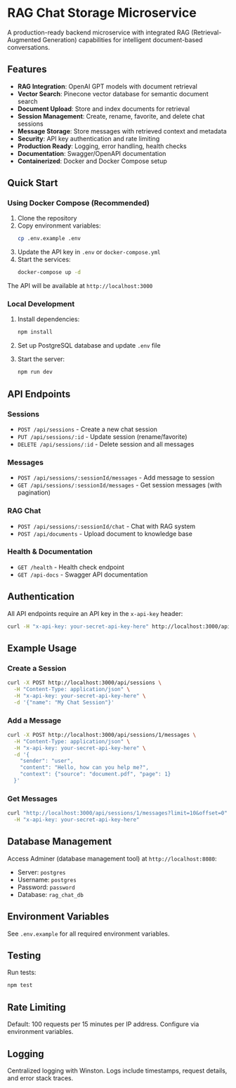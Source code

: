 # RAG Chat Storage Microservice

A production-ready backend microservice with integrated RAG (Retrieval-Augmented Generation) capabilities for intelligent document-based conversations.

## Features

- **RAG Integration**: OpenAI GPT models with document retrieval
- **Vector Search**: Pinecone vector database for semantic document search
- **Document Upload**: Store and index documents for retrieval
- **Session Management**: Create, rename, favorite, and delete chat sessions
- **Message Storage**: Store messages with retrieved context and metadata
- **Security**: API key authentication and rate limiting
- **Production Ready**: Logging, error handling, health checks
- **Documentation**: Swagger/OpenAPI documentation
- **Containerized**: Docker and Docker Compose setup

## Quick Start

### Using Docker Compose (Recommended)

1. Clone the repository
2. Copy environment variables:
   ```bash
   cp .env.example .env
   ```
3. Update the API key in `.env` or `docker-compose.yml`
4. Start the services:
   ```bash
   docker-compose up -d
   ```

The API will be available at `http://localhost:3000`

### Local Development

1. Install dependencies:
   ```bash
   npm install
   ```

2. Set up PostgreSQL database and update `.env` file

3. Start the server:
   ```bash
   npm run dev
   ```

## API Endpoints

### Sessions
- `POST /api/sessions` - Create a new chat session
- `PUT /api/sessions/:id` - Update session (rename/favorite)
- `DELETE /api/sessions/:id` - Delete session and all messages

### Messages
- `POST /api/sessions/:sessionId/messages` - Add message to session
- `GET /api/sessions/:sessionId/messages` - Get session messages (with pagination)

### RAG Chat
- `POST /api/sessions/:sessionId/chat` - Chat with RAG system
- `POST /api/documents` - Upload document to knowledge base

### Health & Documentation
- `GET /health` - Health check endpoint
- `GET /api-docs` - Swagger API documentation

## Authentication

All API endpoints require an API key in the `x-api-key` header:

```bash
curl -H "x-api-key: your-secret-api-key-here" http://localhost:3000/api/sessions
```

## Example Usage

### Create a Session
```bash
curl -X POST http://localhost:3000/api/sessions \
  -H "Content-Type: application/json" \
  -H "x-api-key: your-secret-api-key-here" \
  -d '{"name": "My Chat Session"}'
```

### Add a Message
```bash
curl -X POST http://localhost:3000/api/sessions/1/messages \
  -H "Content-Type: application/json" \
  -H "x-api-key: your-secret-api-key-here" \
  -d '{
    "sender": "user",
    "content": "Hello, how can you help me?",
    "context": {"source": "document.pdf", "page": 1}
  }'
```

### Get Messages
```bash
curl "http://localhost:3000/api/sessions/1/messages?limit=10&offset=0" \
  -H "x-api-key: your-secret-api-key-here"
```

## Database Management

Access Adminer (database management tool) at `http://localhost:8080`:
- Server: `postgres`
- Username: `postgres`
- Password: `password`
- Database: `rag_chat_db`

## Environment Variables

See `.env.example` for all required environment variables.

## Testing

Run tests:
```bash
npm test
```

## Rate Limiting

Default: 100 requests per 15 minutes per IP address. Configure via environment variables.

## Logging

Centralized logging with Winston. Logs include timestamps, request details, and error stack traces.